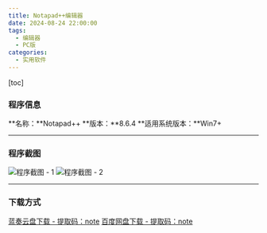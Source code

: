 ```yaml
---
title: Notapad++编辑器
date: 2024-08-24 22:00:00
tags:
  - 编辑器
  - PC版
categories:
  - 实用软件
---
```


[toc]

### 程序信息

**名称：**Notapad++
**版本：**8.6.4
**适用系统版本：**Win7+

---

### 程序截图

![程序截图 - 1](../images/notapad/1.png)
![程序截图 - 2](../images/notapad/2.png)

---

### 下载方式

[蓝奏云盘下载 - 提取码：note](https://www.lanzouj.com/iHTsM28b6j0h)
[百度网盘下载 - 提取码：note](https://pan.baidu.com/s/1YUGq4SVO0Q7EjQbvST5D8A?pwd=note)
